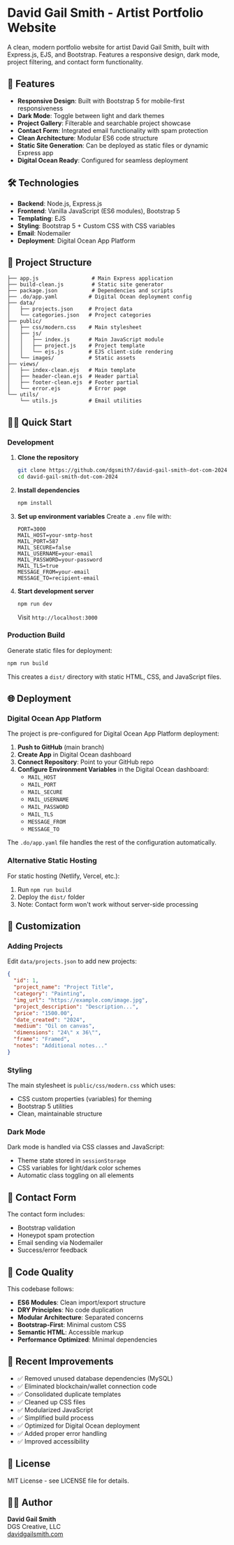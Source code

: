 # David Gail Smith - Artist Portfolio Website

A clean, modern portfolio website for artist David Gail Smith, built with Express.js, EJS, and Bootstrap. Features a responsive design, dark mode, project filtering, and contact form functionality.

## 🚀 Features

- **Responsive Design**: Built with Bootstrap 5 for mobile-first responsiveness
- **Dark Mode**: Toggle between light and dark themes
- **Project Gallery**: Filterable and searchable project showcase
- **Contact Form**: Integrated email functionality with spam protection
- **Clean Architecture**: Modular ES6 code structure
- **Static Site Generation**: Can be deployed as static files or dynamic Express app
- **Digital Ocean Ready**: Configured for seamless deployment

## 🛠️ Technologies

- **Backend**: Node.js, Express.js
- **Frontend**: Vanilla JavaScript (ES6 modules), Bootstrap 5
- **Templating**: EJS
- **Styling**: Bootstrap 5 + Custom CSS with CSS variables
- **Email**: Nodemailer
- **Deployment**: Digital Ocean App Platform

## 📁 Project Structure

```
├── app.js                 # Main Express application
├── build-clean.js         # Static site generator
├── package.json           # Dependencies and scripts
├── .do/app.yaml          # Digital Ocean deployment config
├── data/
│   ├── projects.json     # Project data
│   └── categories.json   # Project categories
├── public/
│   ├── css/modern.css    # Main stylesheet
│   ├── js/
│   │   ├── index.js      # Main JavaScript module
│   │   ├── project.js    # Project template
│   │   └── ejs.js        # EJS client-side rendering
│   └── images/           # Static assets
├── views/
│   ├── index-clean.ejs   # Main template
│   ├── header-clean.ejs  # Header partial
│   ├── footer-clean.ejs  # Footer partial
│   └── error.ejs         # Error page
└── utils/
    └── utils.js          # Email utilities
```

## 🏃‍♂️ Quick Start

### Development

1. **Clone the repository**

   ```bash
   git clone https://github.com/dgsmith7/david-gail-smith-dot-com-2024.git
   cd david-gail-smith-dot-com-2024
   ```

2. **Install dependencies**

   ```bash
   npm install
   ```

3. **Set up environment variables**
   Create a `.env` file with:

   ```env
   PORT=3000
   MAIL_HOST=your-smtp-host
   MAIL_PORT=587
   MAIL_SECURE=false
   MAIL_USERNAME=your-email
   MAIL_PASSWORD=your-password
   MAIL_TLS=true
   MESSAGE_FROM=your-email
   MESSAGE_TO=recipient-email
   ```

4. **Start development server**

   ```bash
   npm run dev
   ```

   Visit `http://localhost:3000`

### Production Build

Generate static files for deployment:

```bash
npm run build
```

This creates a `dist/` directory with static HTML, CSS, and JavaScript files.

## 🌐 Deployment

### Digital Ocean App Platform

The project is pre-configured for Digital Ocean App Platform deployment:

1. **Push to GitHub** (main branch)
2. **Create App** in Digital Ocean dashboard
3. **Connect Repository**: Point to your GitHub repo
4. **Configure Environment Variables** in the Digital Ocean dashboard:
   - `MAIL_HOST`
   - `MAIL_PORT`
   - `MAIL_SECURE`
   - `MAIL_USERNAME`
   - `MAIL_PASSWORD`
   - `MAIL_TLS`
   - `MESSAGE_FROM`
   - `MESSAGE_TO`

The `.do/app.yaml` file handles the rest of the configuration automatically.

### Alternative Static Hosting

For static hosting (Netlify, Vercel, etc.):

1. Run `npm run build`
2. Deploy the `dist/` folder
3. Note: Contact form won't work without server-side processing

## 🎨 Customization

### Adding Projects

Edit `data/projects.json` to add new projects:

```json
{
  "id": 1,
  "project_name": "Project Title",
  "category": "Painting",
  "img_url": "https://example.com/image.jpg",
  "project_description": "Description...",
  "price": "1500.00",
  "date_created": "2024",
  "medium": "Oil on canvas",
  "dimensions": "24\" x 36\"",
  "frame": "Framed",
  "notes": "Additional notes..."
}
```

### Styling

The main stylesheet is `public/css/modern.css` which uses:

- CSS custom properties (variables) for theming
- Bootstrap 5 utilities
- Clean, maintainable structure

### Dark Mode

Dark mode is handled via CSS classes and JavaScript:

- Theme state stored in `sessionStorage`
- CSS variables for light/dark color schemes
- Automatic class toggling on all elements

## 📧 Contact Form

The contact form includes:

- Bootstrap validation
- Honeypot spam protection
- Email sending via Nodemailer
- Success/error feedback

## 🧹 Code Quality

This codebase follows:

- **ES6 Modules**: Clean import/export structure
- **DRY Principles**: No code duplication
- **Modular Architecture**: Separated concerns
- **Bootstrap-First**: Minimal custom CSS
- **Semantic HTML**: Accessible markup
- **Performance Optimized**: Minimal dependencies

## 🚀 Recent Improvements

- ✅ Removed unused database dependencies (MySQL)
- ✅ Eliminated blockchain/wallet connection code
- ✅ Consolidated duplicate templates
- ✅ Cleaned up CSS files
- ✅ Modularized JavaScript
- ✅ Simplified build process
- ✅ Optimized for Digital Ocean deployment
- ✅ Added proper error handling
- ✅ Improved accessibility

## 📝 License

MIT License - see LICENSE file for details.

## 👨‍💻 Author

**David Gail Smith**  
DGS Creative, LLC  
[davidgailsmith.com](https://www.davidgailsmith.com)
